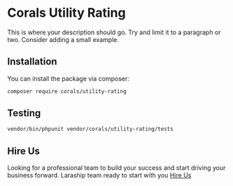 # Corals Utility Rating

This is where your description should go. Try and limit it to a paragraph or two. Consider adding a small example.

## Installation

You can install the package via composer:

```bash
composer require corals/utility-rating
```

## Testing

```bash
vendor/bin/phpunit vendor/corals/utility-rating/tests 
```

## Hire Us
Looking for a professional team to build your success and start driving your business forward.
Laraship team ready to start with you [Hire Us](https://www.laraship.com/contact)
